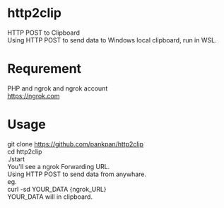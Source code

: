 # http2clip
HTTP POST to Clipboard  
Using HTTP POST to send data to Windows local clipboard, run in WSL.

# Requrement
PHP and ngrok and ngrok account  
https://ngrok.com

# Usage
git clone https://github.com/pankpan/http2clip  
cd http2clip  
./start  
You'll see a ngrok Forwarding URL.  
Using HTTP POST to send data from anywhare.  
eg.  
curl -sd YOUR_DATA {ngrok_URL}  
YOUR_DATA will in clipboard.
